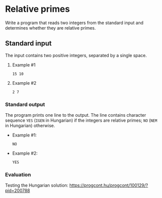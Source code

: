 # Relative primes

Write a program that reads two integers from the standard input and determines whether they are relative primes.


## Standard input

The input contains two positive integers, separated by a single space.

1. Example #1

    ```
    15 10
    ```

1. Example #2

    ```
    2 7
    ```

### Standard output

The program prints one line to the output. The line contains character sequence `YES` (`IGEN` in Hungarian) if the integers are relative primes; `NO` (`NEM` in Hungarian) otherwise.

* Example #1:

    ```
    NO
    ```

* Example #2:

    ```
    YES
    ```

### Evaluation

Testing the Hungarian solution: https://progcont.hu/progcont/100129/?pid=200788